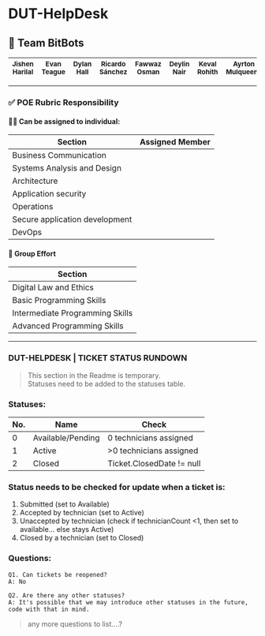 # DUT-HelpDesk

## 🤖 Team BitBots
|<sub>Jishen Harilal|<sub>Evan Teague|<sub>Dylan Hall|<sub>Ricardo Sánchez|<sub>Fawwaz Osman|<sub>Deylin Nair|<sub>Keval Rohith|<sub>Ayrton Mulqueeny|
|---|-|-|-|-|-|-|-|

---
### ✅ POE Rubric Responsibility
#### 🧑‍💻 Can be assigned to individual:
|Section|Assigned Member|
|-------|-----|
|Business Communication        ||
|Systems Analysis and Design   ||
|Architecture                  ||
|Application security          ||
|Operations                    ||
|Secure application development||
|DevOps                        ||

#### 🏢 Group Effort
|Section|
|-------|
|Digital Law and Ethics         |
|Basic Programming Skills       |
|Intermediate Programming Skills|
|Advanced Programming Skills    |

---
### DUT-HELPDESK | TICKET STATUS RUNDOWN
> This section in the Readme is temporary.  
> Statuses need to be added to the statuses table.

### Statuses:
|No.|Name|Check|
|---|---|---|
|0|Available/Pending|0 technicians assigned|
|1|Active|>0 technicians assigned|
|2|Closed|Ticket.ClosedDate != null|


### Status needs to be checked for update when a ticket is:

1. Submitted (set to Available)
2. Accepted by technician (set to Active)
3. Unaccepted by technician (check if technicianCount <1, then set to available... else stays Active)
4. Closed by a technician (set to Closed)

### Questions:
```
Q1. Can tickets be reopened? 
A: No
```
```
Q2. Are there any other statuses? 
A: It's possible that we may introduce other statuses in the future, code with that in mind.
```

> any more questions to list....?
